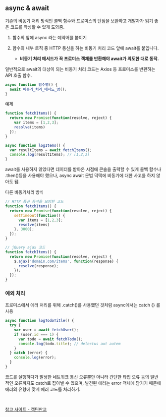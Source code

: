 ## async & await

기존의 비동기 처리 방식인 콜백 함수와 프로미스의 단점을 보완하고 개발자가 읽기 좋은 코드를 작성할 수 있게 도와줌.

1. 함수의 앞에 async 라는 예약어를 붙이기
2. 함수의 내부 로직 중 HTTP 통신을 하는 비동기 처리 코드 앞에 await를 붙입니다. 

    - **비동기 처리 메서드가 꼭 프로미스 객체를 반환해야 await가 의도한 대로 동작.**

일반적으로 await의 대상이 되는 비동기 처리 코드는 Axios 등 프로미스를 반환하는 API 호출 함수.
```js
async function 함수명() {
  await 비동기_처리_메서드_명();
}
```

예제
```js
function fetchItems() {
  return new Promise(function(resolve, reject) {
    var items = [1,2,3];
    resolve(items)
  });
}

async function logItems() {
  var resultItems = await fetchItems();
  console.log(resultItems); // [1,2,3]
}
```
await를 사용하지 않았다면 데이터를 받아온 시점에 콘솔을 출력할 수 있게 콜백 함수나 .then()등을 사용해야 했으나, async await 문법 덕택에 비동기에 대한 사고를 하지 않아도 됌.

다른 비동기처리 방식
```js
// HTTP 통신 동작을 모방한 코드
function fetchItems() {
  return new Promise(function(resolve, reject) {
    setTimeout(function() {
      var items = [1,2,3];
      resolve(items)
    }, 3000);
  });
}

// jQuery ajax 코드
function fetchItems() {
  return new Promise(function(resolve, reject) {
    $.ajax('domain.com/items', function(response) {
      resolve(response);
    });
  });
}
```

### 예외 처리

프로미스에서 에러 처리를 위해 .catch()를 사용했던 것처럼 async에서는 catch {} 를 사용

```js
async function logTodoTitle() {
  try {
    var user = await fetchUser();
    if (user.id === 1) {
      var todo = await fetchTodo();
      console.log(todo.title); // delectus aut autem
    }
  } catch (error) {
    console.log(error);
  }
}
```
코드를 실행하다가 발생한 네트워크 통신 오류뿐만 아니라 간단한 타입 오류 등의 일반적인 오류까지도 catch로 잡아낼 수 있으며, 발견된 에러는 error 객체에 담기기 때문에 에러의 유형에 맞게 에러 코드를 처리하기.

<br>

[참고 사이트 - 캡틴판교](https://joshua1988.github.io/web-development/javascript/js-async-await/)